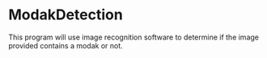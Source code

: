 # ModakDetection
This program will use image recognition software to determine if the image provided contains a modak or not.
